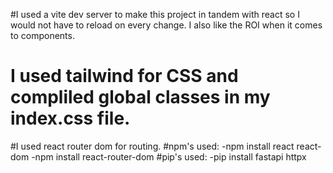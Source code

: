 #I used a vite dev server to make this project in tandem with react so I would not have to reload on every change. I also like the ROI when it comes to components.
# I used tailwind for CSS and compliled global classes in my index.css file.
#I used react router dom for routing.
#npm's used:
 -npm install react react-dom
 -npm install react-router-dom
 #pip's used:
 -pip install fastapi httpx

